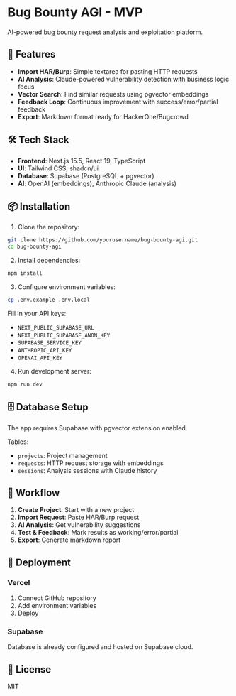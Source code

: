 # Bug Bounty AGI - MVP

AI-powered bug bounty request analysis and exploitation platform.

## 🚀 Features

- **Import HAR/Burp**: Simple textarea for pasting HTTP requests
- **AI Analysis**: Claude-powered vulnerability detection with business logic focus
- **Vector Search**: Find similar requests using pgvector embeddings
- **Feedback Loop**: Continuous improvement with success/error/partial feedback
- **Export**: Markdown format ready for HackerOne/Bugcrowd

## 🛠 Tech Stack

- **Frontend**: Next.js 15.5, React 19, TypeScript
- **UI**: Tailwind CSS, shadcn/ui
- **Database**: Supabase (PostgreSQL + pgvector)
- **AI**: OpenAI (embeddings), Anthropic Claude (analysis)

## 📦 Installation

1. Clone the repository:
```bash
git clone https://github.com/yourusername/bug-bounty-agi.git
cd bug-bounty-agi
```

2. Install dependencies:
```bash
npm install
```

3. Configure environment variables:
```bash
cp .env.example .env.local
```

Fill in your API keys:
- `NEXT_PUBLIC_SUPABASE_URL`
- `NEXT_PUBLIC_SUPABASE_ANON_KEY`
- `SUPABASE_SERVICE_KEY`
- `ANTHROPIC_API_KEY`
- `OPENAI_API_KEY`

4. Run development server:
```bash
npm run dev
```

## 🗄 Database Setup

The app requires Supabase with pgvector extension enabled.

Tables:
- `projects`: Project management
- `requests`: HTTP request storage with embeddings
- `sessions`: Analysis sessions with Claude history

## 🎯 Workflow

1. **Create Project**: Start with a new project
2. **Import Request**: Paste HAR/Burp request
3. **AI Analysis**: Get vulnerability suggestions
4. **Test & Feedback**: Mark results as working/error/partial
5. **Export**: Generate markdown report

## 🚀 Deployment

### Vercel
1. Connect GitHub repository
2. Add environment variables
3. Deploy

### Supabase
Database is already configured and hosted on Supabase cloud.

## 📝 License

MIT

